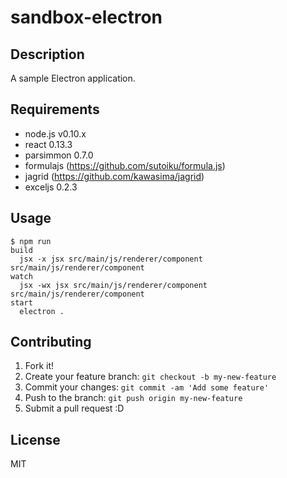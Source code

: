 # sandbox-electron

## Description

A sample Electron application.

## Requirements

- node.js v0.10.x
- react 0.13.3
- parsimmon 0.7.0
- formulajs (https://github.com/sutoiku/formula.js)
- jagrid (https://github.com/kawasima/jagrid)
- exceljs 0.2.3

## Usage

```
$ npm run
build
  jsx -x jsx src/main/js/renderer/component src/main/js/renderer/component
watch
  jsx -wx jsx src/main/js/renderer/component src/main/js/renderer/component
start
  electron .

```

## Contributing

1. Fork it!
2. Create your feature branch: `git checkout -b my-new-feature`
3. Commit your changes: `git commit -am 'Add some feature'`
4. Push to the branch: `git push origin my-new-feature`
5. Submit a pull request :D

## License

MIT
